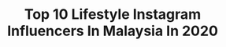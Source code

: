---
title: Top 10 Lifestyle Instagram Influencers In Malaysia In 2020
description: >-
  Find top lifestyle Instagram influencers in Malaysia in 2020. Most popular hashtags: #stayhome #covid #tiktokmalaysia #photography.
platform: Instagram
profiles:
  - username: "a.helmiy"
    fullname: >-
      
    location: "Malaysia"
    followers: 15467
    engagement: 829
    commentsToLikes: 0.036267
    id: ck0w5h7td3muv0i19xmzsjf0d
    verified: false
    hashtags: "#dashu, #japan, #coffee, #2020yummysalad"
  - username: "ohmykaylagirl_k"
    fullname: >-
      K A Y L A💋
    location: "Malaysia"
    followers: 36235
    engagement: 398
    commentsToLikes: 0.033379
    id: ck9ha754wbfqe0j781ij27o2e
    verified: false
    hashtags: "#inthistogether, #airbus, #stillfly, #style"
  - username: "isabelleman2"
    fullname: >-
      Isabelle Man
    location: "Malaysia"
    followers: 9704
    engagement: 421
    commentsToLikes: 0.092717
    id: ck0tyggo2mpog0i191owr96k3
    verified: false
    hashtags: "#video, #morning, #luck, #sweating"
  - username: "icebabby"
    fullname: >-
      Angel Tee (Yun Xun) 郑筠薰
    location: "Malaysia"
    followers: 124346
    engagement: 88
    commentsToLikes: 0.049890
    id: ck9wejrhbkkuc0j7895iuzwcd
    verified: false
    hashtags: "#fb, #sistergoals, #janicetannns, #2020520"
  - username: "hernandotaniko"
    fullname: >-
      
    location: "Malaysia"
    followers: 61522
    engagement: 387
    commentsToLikes: 0.019691
    id: ck5hk18ckhlzy0i11en2q478l
    verified: false
    hashtags: "#stepup2, #hotguys, #videoediting, #chestday"
  - username: "mingliang96"
    fullname: >-
      mingliang96
    location: "Malaysia"
    followers: 11726
    engagement: 876
    commentsToLikes: 0.024851
    id: ck6uc33s7d7xi0j713epovty6
    verified: false
    hashtags: "#instaxminiliplay, #stayhome, #juststayhome, #myharuharu"
  - username: "zoe_aw"
    fullname: >-
      Zoe Aw淑怡
    location: "Malaysia"
    followers: 22624
    engagement: 539
    commentsToLikes: 0.022703
    id: ckap50a5z9lz60i78pcgymlkj
    verified: false
    hashtags: "#skincaretips, #asianbeauty, #pillowchallenge, #corona"
  - username: "angel.nggg"
    fullname: >-
      A N G E L 慧慧 🦄
    location: "Malaysia"
    followers: 125391
    engagement: 442
    commentsToLikes: 0.008639
    id: ck8sy1ay6jdxc0j78i93iv46o
    verified: false
    hashtags: "#mugshot, #beepit, #stonedstayhomeclub, #tiktokmalaysia"
  - username: "_geying"
    fullname: >-
      _geying
    location: "Malaysia"
    followers: 18789
    engagement: 607
    commentsToLikes: 0.009856
    id: ck5c5jv1q3lze0i11zy6ot1sy
    verified: false
    hashtags: "#mycostacoffee, #lunar20bydnc, #kitkatmybreak, #expresswithkitkatsenses"
  - username: "victoria_aikyen"
    fullname: >-
      𝒜𝒾𝓀𝒴𝑒𝓃 | 邢益燕💛💚💙💜💗❤
    location: "Malaysia"
    followers: 267786
    engagement: 148
    commentsToLikes: 0.016757
    id: ck8sy0yzsjcpl0j78ng30khuz
    verified: false
    hashtags: "#stonedandco, #stayhome, #quarantine, #catstagram"
---